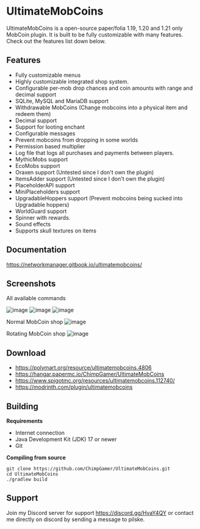 # UltimateMobCoins

UltimateMobCoins is a open-source paper/folia 1.19, 1.20 and 1.21 only MobCoin plugin. It is built to be fully customizable with many features. Check out the features list down below.

## Features
- Fully customizable menus
- Highly customizable integrated shop system.
- Configurable per-mob drop chances and coin amounts with range and decimal support
- SQLite, MySQL and MariaDB support
- Withdrawable MobCoins (Change mobcoins into a physical item and redeem them)
- Decimal support
- Support for looting enchant
- Configurable messages
- Prevent mobcoins from dropping in some worlds
- Permission based multiplier
- Log file that logs all purchases and payments between players.
- MythicMobs support
- EcoMobs support
- Oraxen support (Untested since I don't own the plugin)
- ItemsAdder support (Untested since I don't own the plugin)
- PlaceholderAPI support
- MiniPlaceholders support
- UpgradableHoppers support (Prevent mobcoins being sucked into Upgradable hoppers)
- WorldGuard support 
- Spinner with rewards.
- Sound effects
- Supports skull textures on items

## Documentation
https://networkmanager.gitbook.io/ultimatemobcoins/

## Screenshots
All available commands

![image](https://github.com/ChimpGamer/UltimateMobCoins/assets/19960733/eb66f5ce-e921-4ac6-beb9-2cc5b1053d62)
![image](https://github.com/ChimpGamer/UltimateMobCoins/assets/19960733/b2d57df5-6ef5-4dba-b568-46b9791312ab)
![image](https://github.com/ChimpGamer/UltimateMobCoins/assets/19960733/d15a2358-df48-475b-9477-973e6396baca)

Normal MobCoin shop
![image](https://user-images.githubusercontent.com/19960733/236314990-c6e78d16-6827-467a-bf87-12181ad76660.png)

Rotating MobCoin shop
![image](https://user-images.githubusercontent.com/19960733/236315060-8d3102d1-4452-4640-ab2d-8903c4925970.png)

## Download
* https://polymart.org/resource/ultimatemobcoins.4806
* https://hangar.papermc.io/ChimpGamer/UltimateMobCoins
* https://www.spigotmc.org/resources/ultimatemobcoins.112740/
* https://modrinth.com/plugin/ultimatemobcoins

## Building

**Requirements**
- Internet connection
- Java Development Kit (JDK) 17 or newer
- Git

**Compiling from source**
```shell
git clone https://github.com/ChimpGamer/UltimateMobCoins.git
cd UltimateMobCoins
./gradlew build
```

## Support
Join my Discord server for support https://discord.gg/HvaY4QY or contact me directly on discord by sending a message to pilske.
